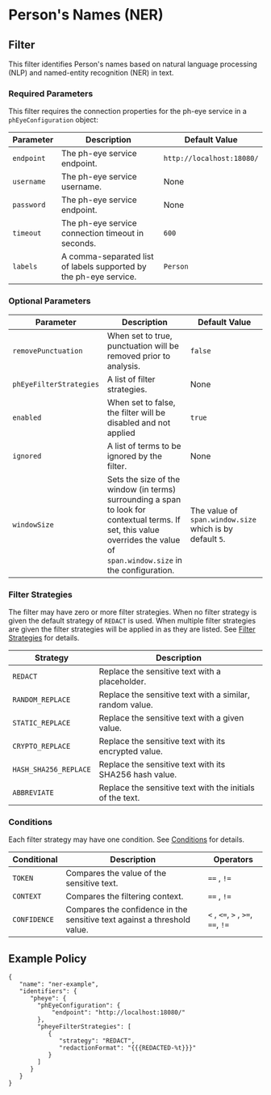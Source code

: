 # Person's Names (NER)

## Filter

This filter identifies Person's names based on natural language processing (NLP) and named-entity recognition (NER) in
text.

### Required Parameters

This filter requires the connection properties for the ph-eye service in a `phEyeConfiguration` object:

| Parameter  | Description                                                       | Default Value             |
|------------|-------------------------------------------------------------------|---------------------------|
| `endpoint` | The ph-eye service endpoint.                                      | `http://localhost:18080/` |
| `username` | The ph-eye service username.                                      | None                      |
| `password` | The ph-eye service endpoint.                                      | None                      |
| `timeout`  | The ph-eye service connection timeout in seconds.                 | `600`                     |
| `labels`   | A comma-separated list of labels supported by the ph-eye service. | `Person`                  |

### Optional Parameters

| Parameter               | Description                                                                                                                                                                | Default Value                                            |
|-------------------------|----------------------------------------------------------------------------------------------------------------------------------------------------------------------------|----------------------------------------------------------|
| `removePunctuation`     | When set to true, punctuation will be removed prior to analysis.                                                                                                           | `false`                                                  |
| `phEyeFilterStrategies` | A list of filter strategies.                                                                                                                                               | None                                                     |
| `enabled`               | When set to false, the filter will be disabled and not applied                                                                                                             | `true`                                                   |
| `ignored`               | A list of terms to be ignored by the filter.                                                                                                                               | None                                                     |
| `windowSize`            | Sets the size of the window (in terms) surrounding a span to look for contextual terms. If set, this value overrides the value of `span.window.size` in the configuration. | The value of `span.window.size` which is by default `5`. |

### Filter Strategies

The filter may have zero or more filter strategies. When no filter strategy is given the default strategy of `REDACT` is
used. When multiple filter strategies are given the filter strategies will be applied in as they are listed.
See [Filter Strategies](#filter-strategies) for details.

| Strategy              | Description                                               |
|-----------------------|-----------------------------------------------------------|
| `REDACT`              | Replace the sensitive text with a placeholder.            |
| `RANDOM_REPLACE`      | Replace the sensitive text with a similar, random value.  |
| `STATIC_REPLACE`      | Replace the sensitive text with a given value.            |
| `CRYPTO_REPLACE`      | Replace the sensitive text with its encrypted value.      |
| `HASH_SHA256_REPLACE` | Replace the sensitive text with its SHA256 hash value.    |
| `ABBREVIATE`          | Replace the sensitive text with the initials of the text. |

### Conditions

Each filter strategy may have one condition. See [Conditions](#conditions) for details.

| Conditional  | Description                                                              | Operators                          |
|--------------|--------------------------------------------------------------------------|------------------------------------|
| `TOKEN`      | Compares the value of the sensitive text.                                | `==` , `!=`                        |
| `CONTEXT`    | Compares the filtering context.                                          | `==` , `!=`                        |
| `CONFIDENCE` | Compares the confidence in the sensitive text against a threshold value. | `<` , `<=`, `>` , `>=`, `==`, `!=` |

## Example Policy

```
{
   "name": "ner-example",
   "identifiers": {
      "pheye": {
        "phEyeConfiguration": {
            "endpoint": "http://localhost:18080/"
        },
        "pheyeFilterStrategies": [
           {
              "strategy": "REDACT",
              "redactionFormat": "{{{REDACTED-%t}}}"
           }
        ]
      }
   }
}
```
